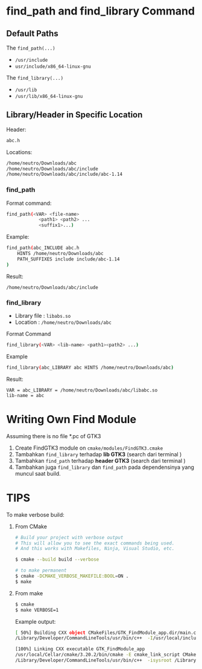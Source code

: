 # find_path and find_library Command

## Default Paths
The <code>find_path(...)</code>
- <code>/usr/include</code>
- <code>usr/include/x86_64-linux-gnu</code>

The <code>find_library(...)</code>
- <code>/usr/lib</code>
- <code>/usr/lib/x86_64-linux-gnu</code>    

## Library/Header in Specific Location        
Header: 
```bash
abc.h
```

Locations:
``` bash
/home/neutro/Downloads/abc
/home/neutro/Downloads/abc/include
/home/neutro/Downloads/abc/include/abc-1.14
```

### find_path
Format command:
``` bash
find_path(<VAR> <file-name> 
            <path1> <path2> ... 
            <suffix1>...)
```

Example:
``` bash
find_path(abc_INCLUDE abc.h
    HINTS /home/neutro/Downloads/abc
    PATH_SUFFIXES include include/abc-1.14
)
```

Result:

```
/home/neutro/Downloads/abc/include
```

### find_library
- Library file  : <code>libabs.so</code>
- Location      : <code>/home/neutro/Downloads/abc</code>

Format Command
```bash
find_library(<VAR> <lib-name> <path1><path2> ...)
```

Example
```bash
find_library(abc_LIBRARY abc HINTS /home/neutro/Downloads/abc)
```

Result:
```
VAR = abc_LIBRARY = /home/neutro/Downloads/abc/libabc.so
lib-name = abc
```

    

# Writing Own Find Module
Assuming there is no file *.pc of GTK3

1. Create FindGTK3 module on <code>cmake/modules/FindGTK3.cmake</code>
2. Tambahkan <code>find_library</code> terhadap **lib GTK3** (search dari terminal )
3. Tambahkan <code>find_path</code> terhadap **header GTK3** (search dari terminal )
4. Tambahkan juga <code>find_library</code> dan <code>find_path</code> pada dependensinya yang muncul saat build.


# TIPS
To make verbose build:
1. From CMake
    ``` bash
    # Build your project with verbose output
    # This will allow you to see the exact commands being used.
    # And this works with Makefiles, Ninja, Visual Studio, etc.
    
    $ cmake --build build --verbose
    ```
    
    ``` bash
    # to make permanent
    $ cmake -DCMAKE_VERBOSE_MAKEFILE:BOOL=ON .
    $ make
    ```

2. From make
    ``` bash
    $ cmake
    $ make VERBOSE=1
    ```

    Example output:
    ``` bash
    [ 50%] Building CXX object CMakeFiles/GTK_FindModule_app.dir/main.cpp.o
    /Library/Developer/CommandLineTools/usr/bin/c++  -I/usr/local/include/gtk-3.0 -I/usr/local/include/glib-2.0 -I/usr/local/Cellar/glib/2.68.2/lib/glib-2.0/include -I/usr/local/include/pango-1.0 -I/usr/local/include/harfbuzz -I/usr/local/include/cairo -I/usr/local/include/gdk-pixbuf-2.0 -I/usr/local/include/atk-1.0 -isysroot /Library/Developer/CommandLineTools/SDKs/MacOSX10.14.sdk -MD -MT CMakeFiles/GTK_FindModule_app.dir/main.cpp.o -MF CMakeFiles/GTK_FindModule_app.dir/main.cpp.o.d -o CMakeFiles/GTK_FindModule_app.dir/main.cpp.o -c /Users/neutro/workspace/work/personal/bitbucket2021/cpp-cmake/19_find_module/main.cpp

    [100%] Linking CXX executable GTK_FindModule_app
    /usr/local/Cellar/cmake/3.20.2/bin/cmake -E cmake_link_script CMakeFiles/GTK_FindModule_app.dir/link.txt --verbose=1
    /Library/Developer/CommandLineTools/usr/bin/c++  -isysroot /Library/Developer/CommandLineTools/SDKs/MacOSX10.14.sdk -Wl,-search_paths_first -Wl,-headerpad_max_install_names CMakeFiles/GTK_FindModule_app.dir/main.cpp.o -o GTK_FindModule_app  /usr/local/lib/libgtk-3.dylib /usr/local/lib/libgio-2.0.dylib /usr/local/lib/libgobject-2.0.dylib


    ```

